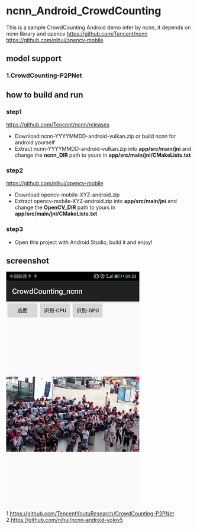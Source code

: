 # ncnn_Android_CrowdCounting
This is a sample CrowdCounting Android demo infer by ncnn, it depends on ncnn library and opencv
https://github.com/Tencent/ncnn
https://github.com/nihui/opencv-mobile

 
## model support  
### 1.CrowdCounting-P2PNet  

## how to build and run
### step1
https://github.com/Tencent/ncnn/releases

* Download ncnn-YYYYMMDD-android-vulkan.zip or build ncnn for android yourself
* Extract ncnn-YYYYMMDD-android-vulkan.zip into **app/src/main/jni** and change the **ncnn_DIR** path to yours in **app/src/main/jni/CMakeLists.txt**

### step2
https://github.com/nihui/opencv-mobile

* Download opencv-mobile-XYZ-android.zip
* Extract opencv-mobile-XYZ-android.zip into **app/src/main/jni** and change the **OpenCV_DIR** path to yours in **app/src/main/jni/CMakeLists.txt**

### step3
* Open this project with Android Studio, build it and enjoy!  

## screenshot  
![](screenshot.png)  
1.https://github.com/TencentYoutuResearch/CrowdCounting-P2PNet  
2.https://github.com/nihui/ncnn-android-yolov5
